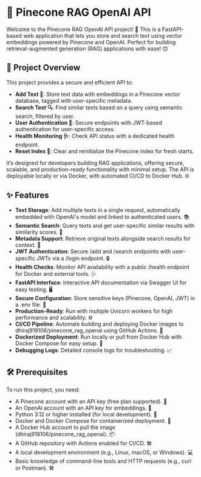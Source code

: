 # 🌌 Pinecone RAG OpenAI API

Welcome to the Pinecone RAG OpenAI API project! 🚀 This is a FastAPI-based web application that lets you store and search text using vector embeddings powered by Pinecone and OpenAI. Perfect for building retrieval-augmented generation (RAG) applications with ease! 😊

## 📌 Project Overview

This project provides a secure and efficient API to:

- **Add Text 📝**: Store text data with embeddings in a Pinecone vector database, tagged with user-specific metadata.  
- **Search Text 🔍**: Find similar texts based on a query using semantic search, filtered by user.  
- **User Authentication 🔐**: Secure endpoints with JWT-based authentication for user-specific access.  
- **Health Monitoring 🩺**: Check API status with a dedicated health endpoint.  
- **Reset Index 🧹**: Clear and reinitialize the Pinecone index for fresh starts.  

It’s designed for developers building RAG applications, offering secure, scalable, and production-ready functionality with minimal setup. The API is deployable locally or via Docker, with automated CI/CD to Docker Hub. 🌐

## ✨ Features

- **Text Storage**: Add multiple texts in a single request, automatically embedded with OpenAI's model and linked to authenticated users. 📚  
- **Semantic Search**: Query texts and get user-specific similar results with similarity scores. 🧠  
- **Metadata Support**: Retrieve original texts alongside search results for context. 📜  
- **JWT Authentication**: Secure /add and /search endpoints with user-specific JWTs via a /login endpoint. 🔒  
- **Health Checks**: Monitor API availability with a public /health endpoint for Docker and external tools. 🩺  
- **FastAPI Interface**: Interactive API documentation via Swagger UI for easy testing. 🖥️  
- **Secure Configuration**: Store sensitive keys (Pinecone, OpenAI, JWT) in a .env file. 🔑  
- **Production-Ready**: Run with multiple Uvicorn workers for high performance and scalability. ⚙️  
- **CI/CD Pipeline**: Automate building and deploying Docker images to dhiraj918106/pinecone_rag_openai using GitHub Actions. 🚀  
- **Dockerized Deployment**: Run locally or pull from Docker Hub with Docker Compose for easy setup. 🐳  
- **Debugging Logs**: Detailed console logs for troubleshooting. 📈  

## 🛠️ Prerequisites

To run this project, you need:

- A Pinecone account with an API key (free plan supported). 🌲  
- An OpenAI account with an API key for embeddings. 🤖  
- Python 3.12 or higher installed (for local development). 🐍  
- Docker and Docker Compose for containerized deployment. 🐳  
- A Docker Hub account to pull the image (dhiraj918106/pinecone_rag_openai). 📦  
- A GitHub repository with Actions enabled for CI/CD. 🛠️  
- A local development environment (e.g., Linux, macOS, or Windows). 💻  
- Basic knowledge of command-line tools and HTTP requests (e.g., curl or Postman). 🛠️  

